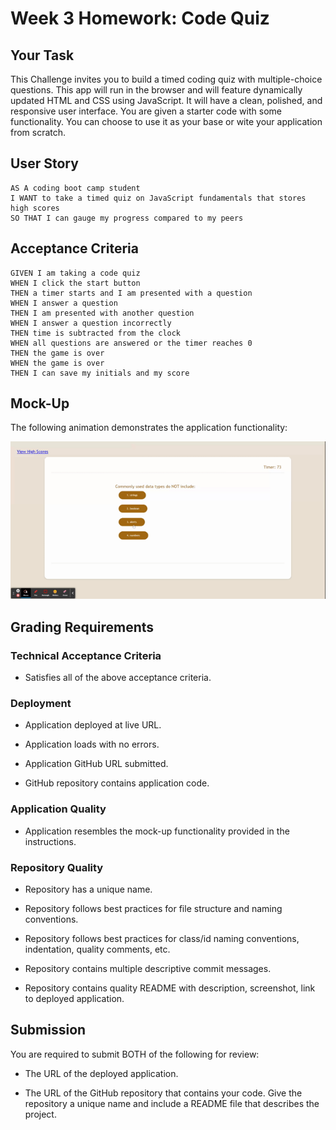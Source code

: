 # Week 3 Homework: Code Quiz

## Your Task

This Challenge invites you to build a timed coding quiz with multiple-choice questions. This app will run in the browser and will feature dynamically updated HTML and CSS using JavaScript. It will have a clean, polished, and responsive user interface. You are given a starter code with some functionality.  You can choose to use it as your base or wite your application from scratch.


## User Story

```
AS A coding boot camp student
I WANT to take a timed quiz on JavaScript fundamentals that stores high scores
SO THAT I can gauge my progress compared to my peers
```

## Acceptance Criteria

```
GIVEN I am taking a code quiz
WHEN I click the start button
THEN a timer starts and I am presented with a question
WHEN I answer a question
THEN I am presented with another question
WHEN I answer a question incorrectly
THEN time is subtracted from the clock
WHEN all questions are answered or the timer reaches 0
THEN the game is over
WHEN the game is over
THEN I can save my initials and my score
```

## Mock-Up

The following animation demonstrates the application functionality:

![Demo](./assets/Wk3-Code-Quiz-Demo.gif)

## Grading Requirements

### Technical Acceptance Criteria

* Satisfies all of the above acceptance criteria. 

### Deployment

* Application deployed at live URL. 

* Application loads with no errors.

* Application GitHub URL submitted.

* GitHub repository contains application code.

### Application Quality

* Application resembles the mock-up functionality provided in the instructions.

### Repository Quality

* Repository has a unique name.

* Repository follows best practices for file structure and naming conventions.

* Repository follows best practices for class/id naming conventions, indentation, quality comments, etc.

* Repository contains multiple descriptive commit messages.

* Repository contains quality README with description, screenshot, link to deployed application.

## Submission

You are required to submit BOTH of the following for review:

* The URL of the deployed application.

* The URL of the GitHub repository that contains your code. Give the repository a unique name and include a README file that describes the project.
